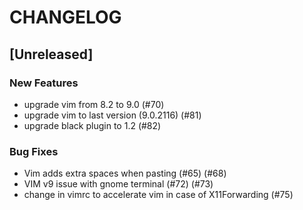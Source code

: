 # CHANGELOG

## [Unreleased]

### New Features

- upgrade vim from 8.2 to 9.0 (#70)
- upgrade vim to last version (9.0.2116) (#81)
- upgrade black plugin to 1.2 (#82)

### Bug Fixes

- Vim adds extra spaces when pasting (#65) (#68)
- VIM v9 issue with gnome terminal (#72) (#73)
- change in vimrc to accelerate vim in case of X11Forwarding (#75)



